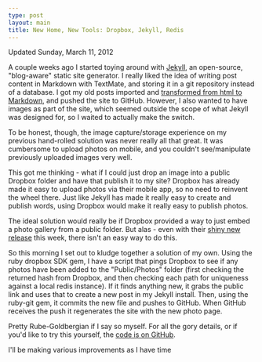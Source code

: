 ```yaml
---
type: post
layout: main
title: New Home, New Tools: Dropbox, Jekyll, Redis
---
```

Updated Sunday, March 11, 2012

A couple weeks ago I started toying around with [Jekyll][1], an open-source, "blog-aware" static site generator. I really liked the idea of writing post content in Markdown with TextMate, and storing it in a git repository instead of a database. I got my old posts imported and [transformed from html to Markdown][2], and pushed the site to GitHub. However, I also wanted to have images as part of the site, which seemed outside the scope of what Jekyll was designed for, so I waited to actually make the switch.

To be honest, though, the image capture/storage experience on my previous hand-rolled solution was never really all that great. It was cumbersome to upload photos on mobile, and you couldn't see/manipulate previously uploaded images very well.

This got me thinking - what if I could just drop an image into a public Dropbox folder and have that publish it to my site? Dropbox has already made it easy to upload photos via their mobile app, so no need to reinvent the wheel there. Just like Jekyll has made it really easy to create and publish words, using Dropbox would make it really easy to publish photos.

The ideal solution would really be if Dropbox provided a way to just embed a photo gallery from a public folder. But alas - even with their [shiny new release][3] this week, there isn't an easy way to do this. 

So this morning I set out to kludge together a solution of my own. Using the ruby dropbox SDK gem, I have a script that pings Dropbox to see if any photos have been added to the "Public/Photos" folder (first checking the returned hash from Dropbox, and then checking each path for uniqueness against a local redis instance). If it finds anything new, it grabs the public link and uses that to create a new post in my Jekyll install. Then, using the ruby-git gem, it commits the new file and pushes to GitHub. When GitHub receives the push it regenerates the site with the new photo page. 

Pretty Rube-Goldbergian if I say so myself. For all the gory details, or if you'd like to try this yourself, the [code is on GitHub][4].

I'll be making various improvements as I have time

[1]: https://github.com/mojombo/jekyll
[2]: https://github.com/andrewpbrett/jekyll_to_markdown
[3]: http://blog.dropbox.com/?p=1005
[4]: https://github.com/andrewpbrett/dropbox_to_jekyll